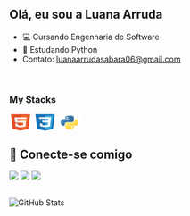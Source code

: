 ## Olá, eu sou a Luana Arruda

- 💻 Cursando Engenharia de Software
- 🐍 Estudando Python
-  Contato: luanaarrudasabara06@gmail.com

<div style="display: inline_block"><br>
  <h3>My Stacks</h3>
  <img align="center" alt="Luana-HTML" height="30" width="40" src="https://raw.githubusercontent.com/devicons/devicon/master/icons/html5/html5-original.svg">
  <img align="center" alt="Luana-CSS" height="30" width="40" src="https://raw.githubusercontent.com/devicons/devicon/master/icons/css3/css3-original.svg">
  <img align="center" alt="Luana-Python" height="30" width="40" src="https://raw.githubusercontent.com/devicons/devicon/master/icons/python/python-original.svg">
</div>



## 💬 Conecte-se comigo
<div>
  <a href="https://www.instagram.com/luana_arrudinha/" target="_blank"><img src="https://img.shields.io/badge/-Instagram-%23E4405F?style=for-the-badge&logo=instagram&logoColor=white&color=663399" target="_blank"></a>
  <a href = "mailto:luanaarrudasabara06@gmail.com"><img src="https://img.shields.io/badge/-Gmail-%23333?style=for-the-badge&logo=gmail&logoColor=white&color=663399" target="_blank"></a>
  <a href="www.linkedin.com/in/luana-arruda-635570268" target="_blank"><img src="https://img.shields.io/badge/-LinkedIn-%230077B5?style=for-the-badge&logo=linkedin&logoColor=white&color=663399" target="_blank"></a> 
</div>

## 
![GitHub Stats](https://github-readme-stats.vercel.app/api?username=Luarrudinha&theme=midnight-purple&bg_color=000&border_color=#929292&show_icons=true&icon_color=#0D1117title_color=0D1117&text_color=0D1117)
